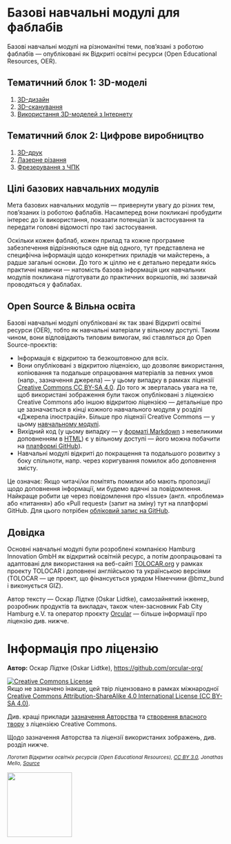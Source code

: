 # Базові навчальні модулі для фаблабів
Базові навчальні модулі на різноманітні теми, пов’язані з роботою фаблабів — опубліковані як Відкриті освітні ресурси (Open Educational Resources, OER).

## Тематичний блок 1: 3D-моделі

1. [3D-дизайн](../Basislernmodule/1_1_3D_design/UA_3D_дизайн.md)
2. [3D-сканування](../Basislernmodule/1_2_3D_scanning/UA_3D_сканування.md)
3. [Використання 3D-моделей з Інтернету](../Basislernmodule/1_3_Using_3D_models_from_the_internet/UA_Використання_3D-моделей_з_Інтернету.md)

## Тематичний блок 2: Цифрове виробництво

1. [3D-друк](../Basislernmodule/2_1_3D_printing/UA_3D_друк.md)
2. [Лазерне різання](../Basislernmodule/2_2_Laser_cutting/UA_Лазерне_різання.md)
3. [Фрезерування з ЧПК](../Basislernmodule/2_3_CNC_milling/UA_Фрезерування_з_ЧПК.md)

## Цілі базових навчальних модулів

Мета базових навчальних модулів — привернути увагу до різних тем, пов’язаних із роботою фаблабів. Насамперед вони покликані пробудити інтерес до їх використання, показати потенціал їх застосування та передати головні відомості про такі застосування.

Оскільки кожен фаблаб, кожен прилад та кожне програмне забезпечення відрізняються одне від одного, тут представлена не специфічна інформація щодо конкретних приладів чи майстерень, а радше загальні основи. До того ж ціллю не є детально передати якісь практичні навички — натомість базова інформація цих навчальних модулів покликана підготувати до практичних воркшопів, які зазвичай проводяться у фаблабах.


## Open Source & Вільна освіта

Базові навчальні модулі опубліковані як так звані Відкриті освітні ресурси (OER), тобто як навчальні матеріали у вільному доступі. Таким чином, вони відповідають типовим вимогам, які ставляться до Open Source-проєктів: 
- Інформація є відкритою та безкоштовною для всіх.
- Вони опубліковані з відкритою ліцензією, що дозволяє використання, копіювання та подальше опрацювання матеріалів за певних умов (напр., зазначення джерела) — у цьому випадку в рамках ліцензії [Creative Commons CC BY-SA 4.0](https://creativecommons.org/licenses/by-sa/4.0/). До того ж зверталась увага на те, щоб використані зображення були також опубліковані з ліцензією Creative Commons або іншою відкритою ліцензією — детальніше про це зазначається в кінці кожного навчального модуля у розділі «Джерела ілюстрацій». Більше про ліцензії Creative Commons — у цьому [навчальному модулі](Basislernmodule/1_3_Using_3D_models_from_the_internet/Verwendung_von_3D_Modellen_aus_dem_Internet.md).
- Вихідний код (у цьому випадку — у [форматі Markdown](https://de.wikipedia.org/wiki/Markdown) з невеликими доповненням в [HTML](https://de.wikipedia.org/wiki/Hypertext_Markup_Language)) є у вільному доступі — його можна побачити на [платформі GitHub](https://github.com/orcular-org/Basislernmodule-Fab-Labs)).
- Навчальні модулі відкриті до покращення та подальшого розвитку з боку спільноти, напр. через коригування помилок або доповнення змісту.

Це означає: Якщо читачі/ки помітять помилки або мають пропозиції щодо доповнення інформації, ми будемо вдячні за повідомлення. Найкраще робити це через повідомлення про «Issue» (англ. «проблема» або «питання») або «Pull request» (запит на зміну) тут на платформі GitHub. Для цього потрібен [обліковий запис на GitHub](https://github.com/signup).

## Довідка

Основні навчальні модулі були розроблені компанією Hamburg Innovation GmbH як відкритий освітній ресурс, а потім доопрацьовані та адаптовані для використання на веб-сайті [TOLOCAR.org](https://tolocar.org/en/) у рамках проекту TOLOCAR і доповнені англійською та українською версіями (TOLOCAR — це проект, що фінансується урядом Німеччини @bmz_bund і виконується GIZ).

Автор тексту — Оскар Лідтке (Oskar Lidtke), самозайнятий інженер, розробник продуктів та викладач, також член-засновник Fab City Hamburg e.V. та оператор проєкту [Orcular](https://www.orcular.org/) — більше інформації про ліцензію див. нижче.

# Інформація про ліцензію

**Автор:** Оскар Лідтке (Oskar Lidtke), https://github.com/orcular-org/

<a rel="license" href="http://creativecommons.org/licenses/by-sa/4.0/"><img alt="Creative Commons License" style="border-width:0" src="https://i.creativecommons.org/l/by-sa/4.0/88x31.png" /></a><br />Якщо не зазначено інакше, цей твір ліцензовано в рамках міжнародної <a rel="ліцензії" href="http://creativecommons.org/licenses/by-sa/4.0/">Creative Commons Attribution-ShareAlike 4.0 International License (CC BY-SA 4.0)</a>.

Див. кращі приклади [зазначення Авторства](https://wiki.creativecommons.org/wiki/Best_practices_for_attribution) та [створення власного твору](https://wiki.creativecommons.org/wiki/Marking_your_work_with_a_CC_license) з ліцензією Creative Commons.

Щодо зазначення Авторства та ліцензії використаних зображень, див. розділ нижче.

<p align="left">
<i> <sub> Логотип Відкритих освітніх ресурсів (Open Educational Resources), <a href="https://creativecommons.org/licenses/by/3.0/">CC BY 3.0</a>, Jonathas Mello, <a href="https://www.unesco.de/bildung/open-educational-resources">Source</a> </sub></i>
</p>

<p align="left">
<img height="150" src="Open_Educational_Resources_Logo.png">
</p>
